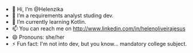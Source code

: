 - 👋 Hi, I’m @Helenzika
- 👀 I’m a requirements analyst studing dev.
- 🌱 I’m currently learning Kotlin.
- 📫 You can reach me on http://www.linkedin.com/in/helenoliveirajesus
- 😄 Pronouns: she/her
- ⚡ Fun fact: I'm not into dev, but you know... mandatory college subject.

<!---
Helenzika/Helenzika is a ✨ special ✨ repository because its `README.md` (this file) appears on your GitHub profile.
You can click the Preview link to take a look at your changes.
--->
